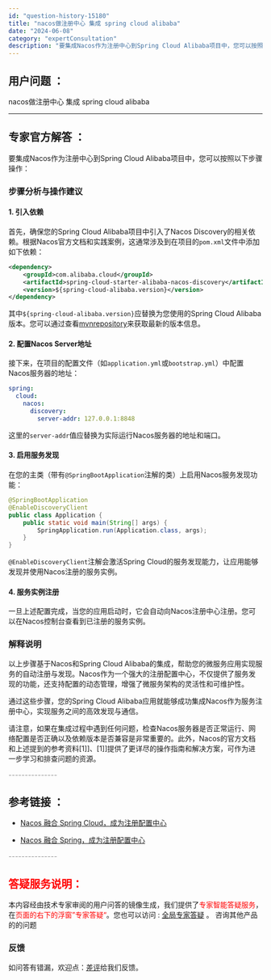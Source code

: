 ```yaml
---
id: "question-history-15180"
title: "nacos做注册中心 集成 spring cloud alibaba"
date: "2024-06-08"
category: "expertConsultation"
description: "要集成Nacos作为注册中心到Spring Cloud Alibaba项目中，您可以按照以下步骤操作：### 步骤分析与操作建议#### 1. 引入依赖首先，确保您的Spring Cloud Alibaba项目中引入了Nacos Discovery的相关依赖。根据Nacos官方文档和实践案例，这通常"
---
```


## 用户问题 ： 
 nacos做注册中心 集成 spring cloud alibaba  

---------------
## 专家官方解答 ：

要集成Nacos作为注册中心到Spring Cloud Alibaba项目中，您可以按照以下步骤操作：

### 步骤分析与操作建议

#### 1. 引入依赖
首先，确保您的Spring Cloud Alibaba项目中引入了Nacos Discovery的相关依赖。根据Nacos官方文档和实践案例，这通常涉及到在项目的`pom.xml`文件中添加如下依赖：

```xml
<dependency>
    <groupId>com.alibaba.cloud</groupId>
    <artifactId>spring-cloud-starter-alibaba-nacos-discovery</artifactId>
    <version>${spring-cloud-alibaba.version}</version>
</dependency>
```
其中`${spring-cloud-alibaba.version}`应替换为您使用的Spring Cloud Alibaba版本。您可以通过查看[mvnrepository](https://mvnrepository.com/artifact/com.alibaba.cloud/spring-cloud-starter-alibaba-nacos-discovery)来获取最新的版本信息。

#### 2. 配置Nacos Server地址
接下来，在项目的配置文件（如`application.yml`或`bootstrap.yml`）中配置Nacos服务器的地址：

```yaml
spring:
  cloud:
    nacos:
      discovery:
        server-addr: 127.0.0.1:8848
```
这里的`server-addr`值应替换为实际运行Nacos服务器的地址和端口。

#### 3. 启用服务发现
在您的主类（带有`@SpringBootApplication`注解的类）上启用Nacos服务发现功能：

```java
@SpringBootApplication
@EnableDiscoveryClient
public class Application {
    public static void main(String[] args) {
        SpringApplication.run(Application.class, args);
    }
}
```
`@EnableDiscoveryClient`注解会激活Spring Cloud的服务发现能力，让应用能够发现并使用Nacos注册的服务实例。

#### 4. 服务实例注册
一旦上述配置完成，当您的应用启动时，它会自动向Nacos注册中心注册。您可以在Nacos控制台查看到已注册的服务实例。

### 解释说明
以上步骤基于Nacos和Spring Cloud Alibaba的集成，帮助您的微服务应用实现服务的自动注册与发现。Nacos作为一个强大的注册配置中心，不仅提供了服务发现的功能，还支持配置的动态管理，增强了微服务架构的灵活性和可维护性。

通过这些步骤，您的Spring Cloud Alibaba应用就能够成功集成Nacos作为服务注册中心，实现服务之间的高效发现与通信。

请注意，如果在集成过程中遇到任何问题，检查Nacos服务器是否正常运行、网络配置是否正确以及依赖版本是否兼容是非常重要的。此外，Nacos的官方文档和上述提到的参考资料[$1]]、[$1]]提供了更详尽的操作指南和解决方案，可作为进一步学习和排查问题的资源。


<font color="#949494">---------------</font> 


## 参考链接 ：

* [Nacos 融合 Spring Cloud，成为注册配置中心](https://nacos.io/docs/latest/ecology/use-nacos-with-spring-cloud)
 
 * [Nacos 融合 Spring，成为注册配置中心](https://nacos.io/docs/latest/ecology/use-nacos-with-spring)


 <font color="#949494">---------------</font> 
 


## <font color="#FF0000">答疑服务说明：</font> 

本内容经由技术专家审阅的用户问答的镜像生成，我们提供了<font color="#FF0000">专家智能答疑服务</font>，在<font color="#FF0000">页面的右下的浮窗”专家答疑“</font>。您也可以访问 : [全局专家答疑](https://answer.opensource.alibaba.com/docs/intro) 。 咨询其他产品的的问题

### 反馈
如问答有错漏，欢迎点：[差评](https://ai.nacos.io/user/feedbackByEnhancerGradePOJOID?enhancerGradePOJOId=15200)给我们反馈。

